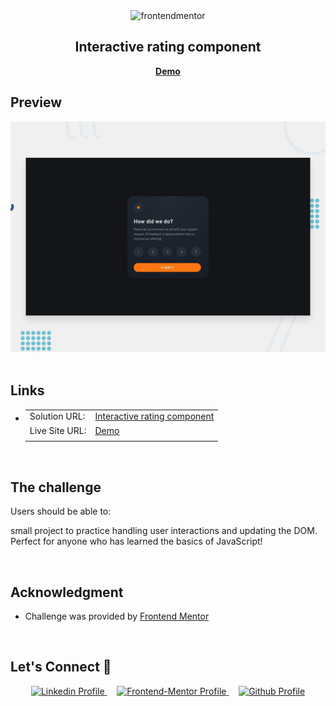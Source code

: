 <div align="center">

  <img src="https://www.frontendmentor.io/static/images/logo-mobile.svg" alt="frontendmentor" width="80">

  <h2 align="center">Interactive rating component</h2>
  <p align="center">
    <a href="https://fm-interactive-rating-component-jade.vercel.app/" target="_blank"><strong>Demo</strong></a>
    <br />
  </p>
</div>

## **Preview**

<div align='center'>
<img src='./design/desktop-preview.jpg' alt='Interactive rating component'>
</div>

<br>

## **Links**

- |                |                          |
  | :------------- | :----------------------- |
  | Solution URL:  | [Interactive rating component](https://www.frontendmentor.io/solutions/interactive-rating-component-with-handling-user-and-dom-Y-h_thI1NI) |
  | Live Site URL: | [Demo](https://fm-interactive-rating-component-jade.vercel.app/)                |
  |                |                          |

<br>

## The challenge

Users should be able to:

small project to practice handling user interactions and updating the DOM. Perfect for anyone who has learned the basics of JavaScript!


<br>

## **Acknowledgment**

- Challenge was provided by [Frontend Mentor](https://www.frontendmentor.io)

<br>

## **Let's Connect 👋**

<div align=center>

  <a href="https://www.linkedin.com/in/muhammadrizwan-my-id/" target="_blank">
    <img src="https://img.shields.io/badge/linkedin%20Profile-%2300acee.svg?color=405DE6&style=for-the-badge&logo=linkedin&logoColor=white" alt="Linkedin Profile">
  </a>&nbsp;&nbsp;&nbsp;

  <a href="https://www.frontendmentor.io/profile/kariz-dev" target="_blank">
    <img src="https://img.shields.io/badge/FEM%20Profile-f8f9f8?style=for-the-badge&logo=Frontend-Mentor&logoColor=black" alt="Frontend-Mentor Profile">
  </a> &nbsp;&nbsp;&nbsp;

  <a href="https://github.com/kariz-dev" target="_blank">
    <img src="https://img.shields.io/badge/Github%20Profile-131313?style=for-the-badge&logo=github&logoColor=white" alt="Github Profile">
  </a>

</div>

<br>